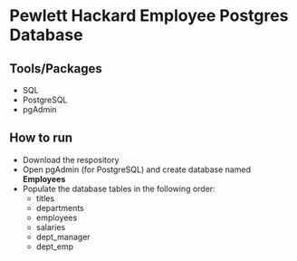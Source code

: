 # Pewlett Hackard Employee Postgres Database


## Tools/Packages
- SQL
- PostgreSQL
- pgAdmin

## How to run
- Download the respository
- Open pgAdmin (for PostgreSQL) and create database named **Employees**
- Populate the database tables in the following order:
  - titles
  - departments
  - employees
  - salaries
  - dept_manager
  - dept_emp
